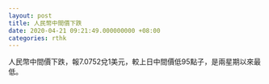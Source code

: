 ```yaml
---
layout: post
title: 人民幣中間價下跌
date: 2020-04-21 09:21:49.000000000 +08:00
categories: rthk
---
```


人民幣中間價下跌，報7.0752兌1美元，較上日中間價低95點子，是兩星期以來最低。
